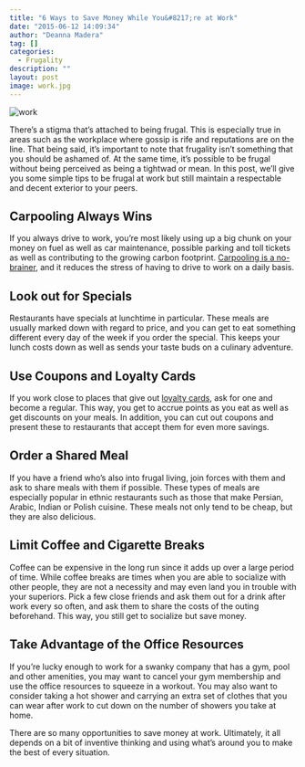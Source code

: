 ```yaml
---
title: "6 Ways to Save Money While You&#8217;re at Work"
date: "2015-06-12 14:09:34"
author: "Deanna Madera"
tag: []
categories:
  - Frugality
description: ""
layout: post
image: work.jpg
---
```


![work](../uploads/2015/03/work.jpg)

There’s a stigma that’s attached to being frugal. This is especially true in areas such as the workplace where gossip is rife and reputations are on the line. That being said, it’s important to note that frugality isn’t something that you should be ashamed of. At the same time, it’s possible to be frugal without being perceived as being a tightwad or mean. In this post, we’ll give you some simple tips to be frugal at work but still maintain a respectable and decent exterior to your peers.

## Carpooling Always Wins

If you always drive to work, you’re most likely using up a big chunk on your money on fuel as well as car maintenance, possible parking and toll tickets as well as contributing to the growing carbon footprint. [Carpooling is a no-brainer](http://planetsave.com/2012/11/08/five-unexpected-benefits-of-carpooling-how-to-reduce-your-carbon-footprint/), and it reduces the stress of having to drive to work on a daily basis.

## Look out for Specials

Restaurants have specials at lunchtime in particular. These meals are usually marked down with regard to price, and you can get to eat something different every day of the week if you order the special. This keeps your lunch costs down as well as sends your taste buds on a culinary adventure.

## Use Coupons and Loyalty Cards

If you work close to places that give out [loyalty cards](http://www.theguardian.com/news/datablog/2013/oct/31/are-loyalty-cards-really-worth-it), ask for one and become a regular. This way, you get to accrue points as you eat as well as get discounts on your meals. In addition, you can cut out coupons and present these to restaurants that accept them for even more savings.

## Order a Shared Meal

If you have a friend who’s also into frugal living, join forces with them and ask to share meals with them if possible. These types of meals are especially popular in ethnic restaurants such as those that make Persian, Arabic, Indian or Polish cuisine. These meals not only tend to be cheap, but they are also delicious.

## Limit Coffee and Cigarette Breaks

Coffee can be expensive in the long run since it adds up over a large period of time. While coffee breaks are times when you are able to socialize with other people, they are not a necessity and may even land you in trouble with your superiors. Pick a few close friends and ask them out for a drink after work every so often, and ask them to share the costs of the outing beforehand. This way, you still get to socialize but save money.

## Take Advantage of the Office Resources

If you’re lucky enough to work for a swanky company that has a gym, pool and other amenities, you may want to cancel your gym membership and use the office resources to squeeze in a workout. You may also want to consider taking a hot shower and carrying an extra set of clothes that you can wear after work to cut down on the number of showers you take at home.

There are so many opportunities to save money at work. Ultimately, it all depends on a bit of inventive thinking and using what’s around you to make the best of every situation.
